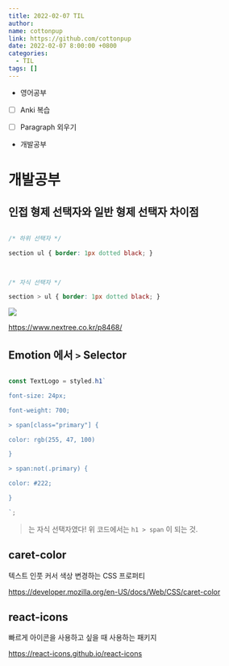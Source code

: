 ```yaml
---
title: 2022-02-07 TIL
author: 
name: cottonpup
link: https://github.com/cottonpup
date: 2022-02-07 8:00:00 +0800
categories:
  - TIL
tags: []
---
```


  

- 영어공부

- [ ] Anki 복습

- [ ] Paragraph 외우기

  

- 개발공부

  

# 개발공부

  

## 인접 형제 선택자와 일반 형제 선택자 차이점

  

```css

/* 하위 선택자 */

section ul { border: 1px dotted black; }

  

/* 자식 선택자 */

section > ul { border: 1px dotted black; }

```

  

<img src="/assets/img/til/Screen Shot 2022-02-07 at 6.24.14 PM.png" />

  

https://www.nextree.co.kr/p8468/

  

## Emotion 에서 `>` Selector

  

```js

const TextLogo = styled.h1`

font-size: 24px;

font-weight: 700;

> span[class="primary"] {

color: rgb(255, 47, 100)

}

> span:not(.primary) {

color: #222;

}

`;

```

> 는 자식 선택자였다! 위 코드에서는 `h1 > span` 이 되는 것.

  

## caret-color

  

텍스트 인풋 커서 색상 변경하는 CSS 프로퍼티

  

https://developer.mozilla.org/en-US/docs/Web/CSS/caret-color

  

## react-icons

  

빠르게 아이콘을 사용하고 싶을 때 사용하는 패키지

  

https://react-icons.github.io/react-icons